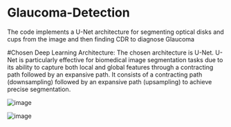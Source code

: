 # Glaucoma-Detection
The code implements a U-Net architecture for segmenting optical disks and cups from the image and then finding CDR to diagnose Glaucoma

#Chosen Deep Learning Architecture:
The chosen architecture is U-Net. U-Net is particularly effective for biomedical image segmentation tasks due to its ability to capture both local and global features through a contracting path followed by an expansive path. It consists of a contracting path (downsampling) followed by an expansive path (upsampling) to achieve precise segmentation.

![image](https://github.com/abdulmanan45/Glaucoma-Detection/assets/136245973/281d0c57-94e5-4db3-a7cf-2a05381b3ed6)

![image](https://github.com/abdulmanan45/Glaucoma-Detection/assets/136245973/8ce46bff-4848-44b9-854f-98d06a00dc94)

